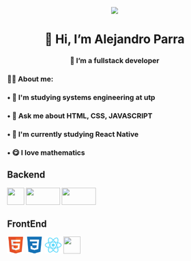 <div id="header" align="center" > 
    <img src="https://th.bing.com/th/id/OIP.yH6orYEsONd1K517jXIMmQHaEu?pid=ImgDet&rs=1" width="200" />
    <h1>👋 Hi, I’m Alejandro Parra</h1>
    <h3>👀 I’m a fullstack developer</h3>
</div>

<div> 
    <h3>😶‍🌫️ <b>About me: </b> </h3>
    <h3>• 📓 I'm studying systems engineering at utp</h3>
    <h3>• 🧠 Ask me about HTML, CSS, JAVASCRIPT </h3>
    <h3>• 💢 I'm currently studying React Native </h3>
    <h3>• 😋 I love mathematics</h3>
</div>

<div> 
    <h2>Backend</h2>
    <img src="https://th.bing.com/th/id/OIP.HdITYQ9jthRocqiW--486wHaEb?pid=ImgDet&rs=1" width="40" height="40">
    <img src="https://images.ctfassets.net/vwq10xzbe6iz/Iev7ejAW8ijZD8vdXpEsS/51e3daac341e95a138f715591f8eed66/express-js.png?h=250" width="80" height="40">
    <img src="https://www.ma-no.org/cache/galleries/contents-1603/460-300/instalacion-de-nodejs-en-ubuntu-t1.jpg" width="80" height="40">
</div>

<div> 
    <h2>FrontEnd</h2>
    <img src="https://raw.githubusercontent.com/devicons/devicon/1119b9f84c0290e0f0b38982099a2bd027a48bf1/icons/html5/html5-original.svg" width="40" height="40">
    <img src="https://raw.githubusercontent.com/devicons/devicon/1119b9f84c0290e0f0b38982099a2bd027a48bf1/icons/css3/css3-plain.svg" width="40" height="40">
    <img src="https://raw.githubusercontent.com/devicons/devicon/1119b9f84c0290e0f0b38982099a2bd027a48bf1/icons/react/react-original.svg" width="40" height="40">
    <img src="https://www.ecured.cu/images/5/55/Angular1.jpg" width="40" height="40">
    </div>
